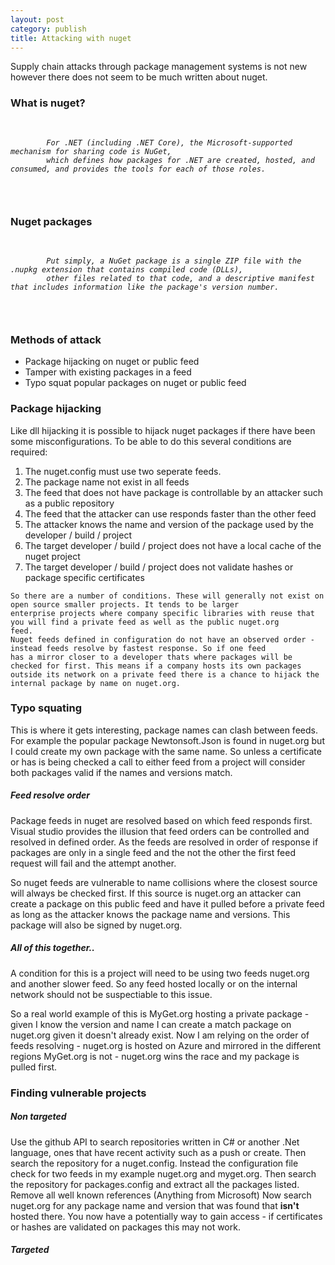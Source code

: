 ```yaml
---
layout: post
category: publish
title: Attacking with nuget
---
```


<p>
Supply chain attacks through package management systems is not new however there does not seem to be much written about nuget. 
</p>

<h3>What is nuget?</h3>
<p>
<pre>
    <code>
        <i>
        For .NET (including .NET Core), the Microsoft-supported mechanism for sharing code is NuGet, 
        which defines how packages for .NET are created, hosted, and consumed, and provides the tools for each of those roles.
        </i>
    </code>
  </pre>
</p>

<h3>Nuget packages</h3>
<p>
  <pre>
    <code>
        <i>
        Put simply, a NuGet package is a single ZIP file with the .nupkg extension that contains compiled code (DLLs), 
        other files related to that code, and a descriptive manifest that includes information like the package's version number.
        </i>
    </code>
  </pre>
</p>

<h3>Methods of attack</h3>
<p>
    <ul>
        <li>Package hijacking on nuget or public feed</li>          
        <li>Tamper with existing packages in a feed</li>
        <li>Typo squat popular packages on nuget or public feed</li>
    </ul>
</p>
  
<h3>Package hijacking</h3>
<p>
Like dll hijacking it is possible to hijack nuget packages if there have been some misconfigurations.
To be able to do this several conditions are required:
    <ol>
        <li>The nuget.config must use two seperate feeds.</li>          
        <li>The package name not exist in all feeds</li>
        <li>The feed that does not have package is controllable by an attacker such as a public repository</li>
        <li>The feed that the attacker can use responds faster than the other feed</li>   
        <li>The attacker knows the name and version of the package used by the developer / build / project</li>  
        <li>The target developer / build / project does not have a local cache of the nuget project</li> 
        <li>The target developer / build / project does not validate hashes or package specific certificates</li> 
    </ol>   

    So there are a number of conditions. These will generally not exist on open source smaller projects. It tends to be larger
    enterprise projects where company specific libraries with reuse that you will find a private feed as well as the public nuget.org
    feed.
    Nuget feeds defined in configuration do not have an observed order - instead feeds resolve by fastest response. So if one feed
    has a mirror closer to a developer thats where packages will be checked for first. This means if a company hosts its own packages
    outside its network on a private feed there is a chance to hijack the internal package by name on nuget.org.
</p>

<h3>Typo squating</h3>
<p>
This is where it gets interesting, package names can clash between feeds. For example the popular package Newtonsoft.Json is found in   nuget.org but I could create my own package with the same name. So unless a certificate or has is being checked a call to either feed   from a project will consider both packages valid if the names and versions match.
</p>

<h5>Feed resolve order</h5>
<p>  
Package feeds in nuget are resolved based on which feed responds first. Visual studio provides the illusion that feed orders can be     controlled and resolved in defined order. As the feeds are resolved in order of response if packages are only in a single feed and the  not the other the first feed request will fail and the attempt another.
</p>
<p>
So nuget feeds are vulnerable to name collisions where the closest source will always be checked first. If this source is nuget.org an attacker can create a package on this public feed and have it pulled before a private feed as long as the attacker knows the package    name and versions. This package will also be signed by nuget.org.
</p>

<h5>All of this together..</h5>
<p>
A condition for this is a project will need to be using two feeds nuget.org and another slower feed. So any feed hosted locally or on the internal network should not be suspectiable to this issue.
</p>
<p>
So a real world example of this is MyGet.org hosting a private package - given I know the version and name I can create a match package on nuget.org given it doesn't already exist. Now I am relying on the order of feeds resolving - nuget.org is hosted on Azure and mirrored in the different regions MyGet.org is not - nuget.org wins the race and my package is pulled first.
</p>


<h3>Finding vulnerable projects</h3>
<h5>Non targeted</h5>
<p>
Use the github API to search repositories written in C# or another .Net language, ones that have recent activity such as a push or create.
Then search the repository for a nuget.config. Instead the configuration file check for two feeds in my example nuget.org and myget.org.
Then search the repository for packages.config and extract all the packages listed. Remove all well known references (Anything from Microsoft)
Now search nuget.org for any package name and version that was found that <b>isn't</b> hosted there. 
You now have a potentially way to gain access - if certificates or hashes are validated on packages this may not work.
</p>
<h5>Targeted</h5>
<p>
</p>
